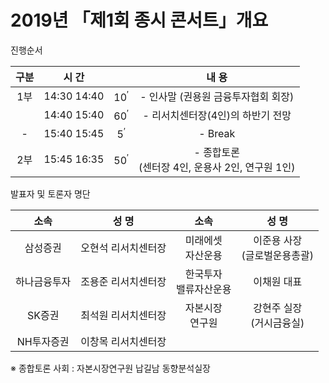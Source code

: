 # 2019년 「제1회 종시 콘서트」개요 

진행순서

| 구분 | 시 간 |  | 내 용 |
| :--: | :--: | :--: | :--: |
| 1부 | 14:30 14:40 | $10^{\prime}$ | - 인사말 (권용원 금융투자협회 회장) |
|  | 14:40 15:40 | $60^{\prime}$ | - 리서치센터장(4인)의 하반기 전망 |
| - | 15:40 15:45 | $5^{\prime}$ | - Break |
| 2부 | 15:45 16:35 | $50^{\prime}$ | - 종합토론 <br> (센터장 4인, 운용사 2인, 연구원 1인) |

발표자 및 토론자 명단

| 소속 | 성 명 | 소속 | 성 명 |
| :--: | :--: | :--: | :--: |
| 삼성증권 | 오현석 리서치센터장 | 미래에셋 <br> 자산운용 | 이준용 사장 <br> (글로벌운용총괄) |
| 하나금융투자 | 조용준 리서치센터장 | 한국투자 <br> 밸류자산운용 | 이채원 대표 |
| SK증권 | 최석원 리서치센터장 | 자본시장 <br> 연구원 | 강현주 실장 <br> (거시금융실) |
| NH투자증권 | 이창목 리서치센터장 |  |  |

※ 종합토론 사회 : 자본시장연구원 납길남 동향분석실장